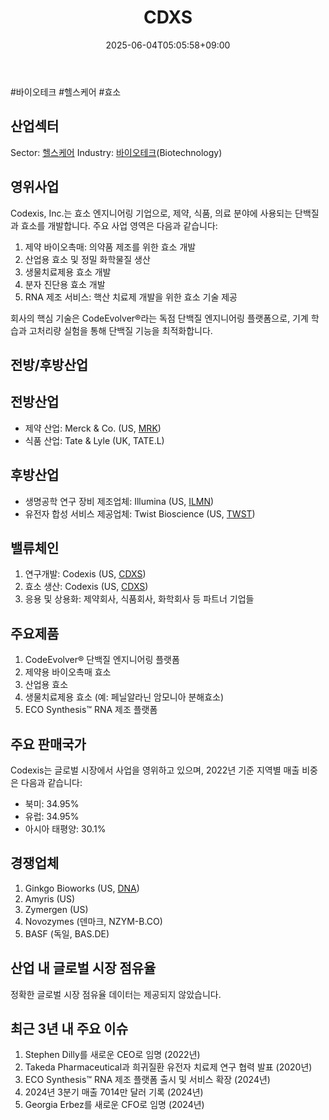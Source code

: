 ﻿---
title: "CDXS"
date: 2025-06-04T05:05:58+09:00
lastmod: 2025-06-04T05:05:58+09:00
type: docs
sidebar:
  open: true
weight: 185
---
<div style="display:none">
  <meta property="article:published_time" content="2025-06-03T20:05:58Z" />
  <meta property="article:modified_time" content="2025-06-03T20:05:58Z" />
</div>
#바이오테크 #헬스케어 #효소

## 산업섹터

Sector: [헬스케어](/industry-study/2산업헬스케어/)
Industry: [바이오테크](/industry-study/바이오테크/)(Biotechnology)

## 영위사업

Codexis, Inc.는 효소 엔지니어링 기업으로, 제약, 식품, 의료 분야에 사용되는 단백질과 효소를 개발합니다. 주요 사업 영역은 다음과 같습니다:

1. 제약 바이오촉매: 의약품 제조를 위한 효소 개발
2. 산업용 효소 및 정밀 화학물질 생산
3. 생물치료제용 효소 개발
4. 분자 진단용 효소 개발
5. RNA 제조 서비스: 핵산 치료제 개발을 위한 효소 기술 제공

회사의 핵심 기술은 CodeEvolver®라는 독점 단백질 엔지니어링 플랫폼으로, 기계 학습과 고처리량 실험을 통해 단백질 기능을 최적화합니다.

## 전방/후방산업

## 전방산업

- 제약 산업: Merck & Co. (US, [MRK](/company-analysis/mrk/))
- 식품 산업: Tate & Lyle (UK, TATE.L)

## 후방산업

- 생명공학 연구 장비 제조업체: Illumina (US, [ILMN](/company-analysis/ilmn/))
- 유전자 합성 서비스 제공업체: Twist Bioscience (US, [TWST](/company-analysis/twst/))

## 밸류체인

1. 연구개발: Codexis (US, [CDXS](/company-analysis/cdxs/))
2. 효소 생산: Codexis (US, [CDXS](/company-analysis/cdxs/))
3. 응용 및 상용화: 제약회사, 식품회사, 화학회사 등 파트너 기업들

## 주요제품

1. CodeEvolver® 단백질 엔지니어링 플랫폼
2. 제약용 바이오촉매 효소
3. 산업용 효소
4. 생물치료제용 효소 (예: 페닐알라닌 암모니아 분해효소)
5. ECO Synthesis™ RNA 제조 플랫폼

## 주요 판매국가

Codexis는 글로벌 시장에서 사업을 영위하고 있으며, 2022년 기준 지역별 매출 비중은 다음과 같습니다:

- 북미: 34.95%
- 유럽: 34.95%
- 아시아 태평양: 30.1%

## 경쟁업체

1. Ginkgo Bioworks (US, [DNA](/company-analysis/dna/))
2. Amyris (US)
3. Zymergen (US)
4. Novozymes (덴마크, NZYM-B.CO)
5. BASF (독일, BAS.DE)

## 산업 내 글로벌 시장 점유율

정확한 글로벌 시장 점유율 데이터는 제공되지 않았습니다.

## 최근 3년 내 주요 이슈

1. Stephen Dilly를 새로운 CEO로 임명 (2022년)
2. Takeda Pharmaceutical과 희귀질환 유전자 치료제 연구 협력 발표 (2020년)
3. ECO Synthesis™ RNA 제조 플랫폼 출시 및 서비스 확장 (2024년)
4. 2024년 3분기 매출 7014만 달러 기록 (2024년)
5. Georgia Erbez를 새로운 CFO로 임명 (2024년)
